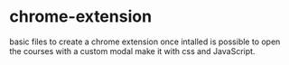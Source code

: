 # chrome-extension
basic files to create a chrome extension once intalled is possible to open the courses with a custom modal make it with css and JavaScript.
